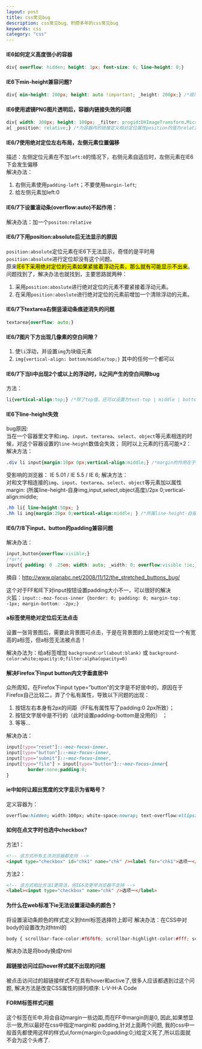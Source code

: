 ```yaml
---
layout: post
title: css常见bug
description: css常见bug、积攒多年的css常见bug
keywords: css
category: "css"
---
```


#### IE6如何定义高度很小的容器

```css
div{ overflow: hidden; height: 1px; font-size: 0; line-height: 0;}
```
 
#### IE6下min-height兼容问题?

```css
div{ min-height: 200px; height: auto !important; _height: 200px;} /*顺序不可变*/
```
<!-- more -->

#### IE6使用滤镜PNG图片透明后，容器内链接失效的问题

```css
div{ width: 300px; height: 100px; _filter: progid:DXImageTransform.Microsoft.AlphaImageLoader(src='*.png');}
a{ _position: relative;} /*为容器内的链接定义相对定位属性position的值为relative*/
```
  
#### IE6/7使用绝对定位左右布局，左侧元素位置偏移

描述：左侧定位元素在不加`left:0`的情况下，右侧元素自适应时，左侧元素在IE6下会发生偏移 <br>
解决办法： <br>


1. 右侧元素使用`padding-left`；不要使用`margin-left`;
2. 给左侧元素加left:0


#### IE6/7下设置滚动条(overflow:auto)不起作用：

解决办法：加一个`positon:relative`


#### IE6/7下用position:absolute后无法显示的原因

`position:absolute`定位元素在IE6下无法显示，奇怪的是平时用`position:absolute`进行定位却没有这个问题。 <br>
原来<mark>IE6下采用绝对定位的元素如果紧接着浮动元素，那么就有可能显示不出来</mark>。 <br>
问题找到了，解决办法也就找到，主要思路就两种： <br>

1. 采用`position:aboslute`进行绝对定位的元素不要紧接着浮动元素。
2. 在采用`position:aboslute`进行绝对定位的元素前增加一个清除浮动的元素。

 
#### IE6/7下textarea右侧竖滚动条痕迹消失的问题

```css
textarea{overflow: auto;}
```

#### IE6/7图片下方出现几像素的空白间隙？

1. 使`li`浮动，并设置`img`为块级元素
2. `img{vertical-align: bottom/middle/top;}` 其中的任何一个都可以


#### IE6/7下当li中出现2个或以上的浮动时，li之间产生的空白间隙bug

方法：

```css
li{vertical-align:top;} /*除了top值，还可以设置为text-top | middle | bottom | text-bottom，甚至特定的<length>和<percentage>值都可以*/
```

#### IE6下line-height失效

bug原因: <br>
当在一个容器里文字和`img`、`input`、`textarea`、`select`、`object`等元素相连的时候，对这个容器设置的`line-height`数值会失效； 同时以上元素的行高可能×2： <br>
解决方法： <br>

```css
.div li input{margin:10px 0px;vertical-align:middle;} /*margin的作用在于调整他和容器上下的间距*/
```
 
受影响的浏览器： IE 5.01 / IE 5.5 / IE 6;
解决方法： <br>
对和文字相连接的`img`、`input`、`textarea`、`select`、`object`等元素加以属性 <br>
margin: (所属line-height-自身img,input,select,object高度)/2px 0;vertical-align:middle; <br>

```css
.hh li{ line-height:50px; }
.hh li img{margin:20px 0;vertical-align:middle; } /*所属line-height-自身img,input,select,object高度)/2px */
```
 
#### IE6/7/8下input、button的padding兼容问题
解决办法：

```css
input,button{overflow:visible;}
/*or*/
input{ padding: 0 .25em; width: auto; _width: 0; overflow:visible !ie;}
```

摘自：<a href="http://www.planabc.net/2008/11/12/the_stretched_buttons_bug/ " target="_blank" title="">http://www.planabc.net/2008/11/12/the_stretched_buttons_bug/ </a> 

这个对于FF和IE下对input按钮设置padding大小不一，可以很好的解决 <br>
火狐：`input::-moz-focus-inner {border: 0; padding: 0; margin-top: -1px; margin-bottom: -2px;}`


#### a标签使用绝对定位后无法点击

设置一张背景图后，需要此背景图可点击，于是在背景图的上层绝对定位一个有宽高的a标签，但a标签无法被点击！

解决办法为：给a标签增加 `background:url(about:blank)` 或 `background-color:white;opacity:0;filter:alpha(opacity=0)`


#### 解决Firefox下input button内文字垂直居中

众所周知，在Firefox下input type=”button”的文字是不好居中的，原因在于Firefox自己比较二，弄了个私有属性，导致以下问题的出现：

1. 按钮左右本身有2px的间距（FF私有属性写了padding:0 2px所致）；
2. 按钮文字居中是不行的（此时设置padding-bottom是没用的） ；
3. 等等…

解决办法：

```css
input[type="reset"]::-moz-focus-inner,
input[type="button"]::-moz-focus-inner,
input[type="submit"]::-moz-focus-inner,
input[type="file"] > input[type="button"]::-moz-focus-inner{
        border:none;padding:0;
}
```

#### ie中如何让超出宽度的文字显示为省略号？

定义容器为：

```css
overflow:hidden; width:100px; white-space:nowrap; text-overflow:ellipsis;
```

#### 如何在点文字时也选中checkbox?

方法1：

```html
<!-- 该方式所有主流浏览器都支持 -->
<input type="checkbox" id="chk1" name="chk" /><label for="chk1">选项一</label>
```

方法2：

```html
<!-- 该方式相比方法1更简洁，但IE6及更早浏览器不支持 -->
<label><input type="checkbox" name="chk" />选项一</label>
```
 
#### 为什么在web标准下ie无法设置滚动条的颜色？

将设置滚动条颜色的样式定义到html标签选择符上即可
解决办法：在CSS中对body的设置改为对html的

```css
body { scrollbar-face-color:#f6f6f6; scrollbar-highlight-color:#fff; scrollbar-shadow-color:#eeeeee; scrollbar-3dlight-color:#eeeeee; scrollbar-arrow-color:#000; scrollbar-track-color:#fff; scrollbar-darkshadow-color:#fff;}
```

解决办法是将body换成html


#### 超链接访问过后hover样式就不出现的问题
被点击访问过的超链接样式不在具有hover和active了,很多人应该都遇到过这个问题,
解决方法是改变CSS属性的排列顺序: L-V-H-A Code

 
#### FORM标签样式问题  
这个标签在IE中,将会自动margin一些边距,而在FF中margin则是0,
因此,如果想显示一致,所以最好在css中指定margin和 padding,针对上面两个问题,
我的css中一般首先都使用这样的样式ul,form{margin:0;padding:0;}给定义死了,所以后面就不会为这个头疼了. 
